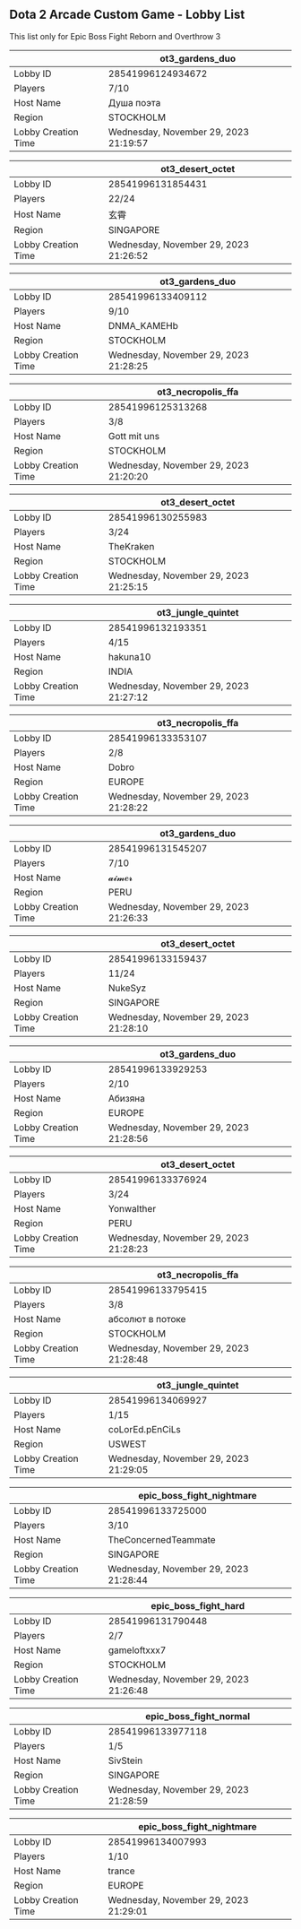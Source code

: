 ## Dota 2 Arcade Custom Game - Lobby List

This list only for Epic Boss Fight Reborn and Overthrow 3

|  | ot3_gardens_duo |
| ------ | ------ |
| Lobby ID | 28541996124934672 |
| Players | 7/10 |
| Host Name | Душа поэта |
| Region | STOCKHOLM |
| Lobby Creation Time | Wednesday, November 29, 2023 21:19:57 |


|  | ot3_desert_octet |
| ------ | ------ |
| Lobby ID | 28541996131854431 |
| Players | 22/24 |
| Host Name | 玄霄 |
| Region | SINGAPORE |
| Lobby Creation Time | Wednesday, November 29, 2023 21:26:52 |


|  | ot3_gardens_duo |
| ------ | ------ |
| Lobby ID | 28541996133409112 |
| Players | 9/10 |
| Host Name | DNMA_KAMEHb |
| Region | STOCKHOLM |
| Lobby Creation Time | Wednesday, November 29, 2023 21:28:25 |


|  | ot3_necropolis_ffa |
| ------ | ------ |
| Lobby ID | 28541996125313268 |
| Players | 3/8 |
| Host Name | Gott mit uns |
| Region | STOCKHOLM |
| Lobby Creation Time | Wednesday, November 29, 2023 21:20:20 |


|  | ot3_desert_octet |
| ------ | ------ |
| Lobby ID | 28541996130255983 |
| Players | 3/24 |
| Host Name | TheKraken |
| Region | STOCKHOLM |
| Lobby Creation Time | Wednesday, November 29, 2023 21:25:15 |


|  | ot3_jungle_quintet |
| ------ | ------ |
| Lobby ID | 28541996132193351 |
| Players | 4/15 |
| Host Name | hakuna10 |
| Region | INDIA |
| Lobby Creation Time | Wednesday, November 29, 2023 21:27:12 |


|  | ot3_necropolis_ffa |
| ------ | ------ |
| Lobby ID | 28541996133353107 |
| Players | 2/8 |
| Host Name | Dobro |
| Region | EUROPE |
| Lobby Creation Time | Wednesday, November 29, 2023 21:28:22 |


|  | ot3_gardens_duo |
| ------ | ------ |
| Lobby ID | 28541996131545207 |
| Players | 7/10 |
| Host Name | 𝓪𝓲𝓶𝒆𝓻 |
| Region | PERU |
| Lobby Creation Time | Wednesday, November 29, 2023 21:26:33 |


|  | ot3_desert_octet |
| ------ | ------ |
| Lobby ID | 28541996133159437 |
| Players | 11/24 |
| Host Name | NukeSyz |
| Region | SINGAPORE |
| Lobby Creation Time | Wednesday, November 29, 2023 21:28:10 |


|  | ot3_gardens_duo |
| ------ | ------ |
| Lobby ID | 28541996133929253 |
| Players | 2/10 |
| Host Name | Абизяна |
| Region | EUROPE |
| Lobby Creation Time | Wednesday, November 29, 2023 21:28:56 |


|  | ot3_desert_octet |
| ------ | ------ |
| Lobby ID | 28541996133376924 |
| Players | 3/24 |
| Host Name | Yonwalther |
| Region | PERU |
| Lobby Creation Time | Wednesday, November 29, 2023 21:28:23 |


|  | ot3_necropolis_ffa |
| ------ | ------ |
| Lobby ID | 28541996133795415 |
| Players | 3/8 |
| Host Name | абсолют в потоке |
| Region | STOCKHOLM |
| Lobby Creation Time | Wednesday, November 29, 2023 21:28:48 |


|  | ot3_jungle_quintet |
| ------ | ------ |
| Lobby ID | 28541996134069927 |
| Players | 1/15 |
| Host Name | coLorEd.pEnCiLs |
| Region | USWEST |
| Lobby Creation Time | Wednesday, November 29, 2023 21:29:05 |


|  | epic_boss_fight_nightmare |
| ------ | ------ |
| Lobby ID | 28541996133725000 |
| Players | 3/10 |
| Host Name | TheConcernedTeammate |
| Region | SINGAPORE |
| Lobby Creation Time | Wednesday, November 29, 2023 21:28:44 |


|  | epic_boss_fight_hard |
| ------ | ------ |
| Lobby ID | 28541996131790448 |
| Players | 2/7 |
| Host Name | gameloftxxx7 |
| Region | STOCKHOLM |
| Lobby Creation Time | Wednesday, November 29, 2023 21:26:48 |


|  | epic_boss_fight_normal |
| ------ | ------ |
| Lobby ID | 28541996133977118 |
| Players | 1/5 |
| Host Name | SivStein |
| Region | SINGAPORE |
| Lobby Creation Time | Wednesday, November 29, 2023 21:28:59 |


|  | epic_boss_fight_nightmare |
| ------ | ------ |
| Lobby ID | 28541996134007993 |
| Players | 1/10 |
| Host Name | trance |
| Region | EUROPE |
| Lobby Creation Time | Wednesday, November 29, 2023 21:29:01 |


